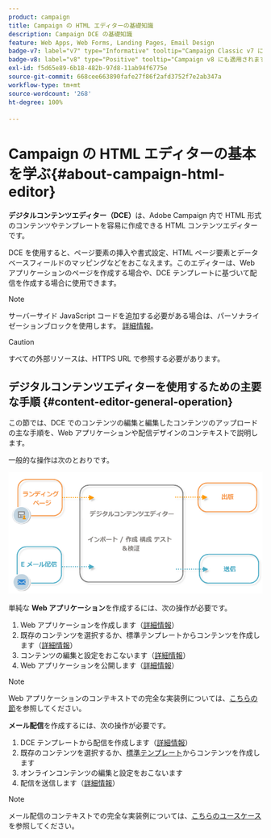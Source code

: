 ```yaml
---
product: campaign
title: Campaign の HTML エディターの基礎知識
description: Campaign DCE の基礎知識
feature: Web Apps, Web Forms, Landing Pages, Email Design
badge-v7: label="v7" type="Informative" tooltip="Campaign Classic v7 に適用されます"
badge-v8: label="v8" type="Positive" tooltip="Campaign v8 にも適用されます"
exl-id: f5d65e89-6b18-482b-97d8-11ab94f6775e
source-git-commit: 668cee663890fafe27f86f2afd3752f7e2ab347a
workflow-type: tm+mt
source-wordcount: '268'
ht-degree: 100%

---
```


# Campaign の HTML エディターの基本を学ぶ{#about-campaign-html-editor}



**デジタルコンテンツエディター（DCE）**&#x200B;は、Adobe Campaign 内で HTML 形式のコンテンツやテンプレートを容易に作成できる HTML コンテンツエディターです。

DCE を使用すると、ページ要素の挿入や書式設定、HTML ページ要素とデータベースフィールドのマッピングなどをおこなえます。このエディターは、Web アプリケーションのページを作成する場合や、DCE テンプレートに基づいて配信を作成する場合に使用できます。

>[!NOTE]
>
>サーバーサイド JavaScript コードを追加する必要がある場合は、パーソナライゼーションブロックを使用します。 [詳細情報](../../delivery/using/personalization-blocks.md)。

>[!CAUTION]
>
>すべての外部リソースは、HTTPS URL で参照する必要があります。

## デジタルコンテンツエディターを使用するための主要な手順 {#content-editor-general-operation}

この節では、DCE でのコンテンツの編集と編集したコンテンツのアップロードの主な手順を、Web アプリケーションや配信デザインのコンテキストで説明します。

一般的な操作は次のとおりです。

![](assets/dce_schema.png)

単純な **Web アプリケーション**&#x200B;を作成するには、次の操作が必要です。

1. Web アプリケーションを作成します（[詳細情報](creating-a-landing-page.md)）
1. 既存のコンテンツを選択するか、標準テンプレートからコンテンツを作成します（[詳細情報](template-management.md)）
1. コンテンツの編集と設定をおこないます（[詳細情報](editing-content.md)）
1. Web アプリケーションを公開します（[詳細情報](creating-a-landing-page.md#step-3---publishing-content)）

>[!NOTE]
>
>Web アプリケーションのコンテキストでの完全な実装例については、[こちらの節](creating-a-landing-page.md)を参照してください。

**メール配信**&#x200B;を作成するには、次の操作が必要です。

1. DCE テンプレートから配信を作成します（[詳細情報](use-case-creating-an-email-delivery.md)）
1. 既存のコンテンツを選択するか、[標準テンプレート](template-management.md)からコンテンツを作成します
1. オンラインコンテンツの編集と設定をおこないます
1. 配信を送信します（[詳細情報](../../delivery/using/steps-about-delivery-creation-steps.md)）

>[!NOTE]
>
>メール配信のコンテキストでの完全な実装例については、[こちらのユースケース](use-case-creating-an-email-delivery.md)を参照してください。
